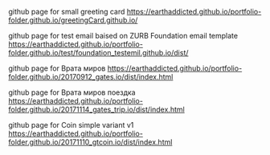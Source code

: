 


github page for small greeting card https://earthaddicted.github.io/portfolio-folder.github.io/greetingCard.github.io/


github page for test email baised on ZURB Foundation email template  https://earthaddicted.github.io/portfolio-folder.github.io/test/foundation_testemil.github.io/dist/

<!-- github page for chicaga.ru English website (adaptife of already exhisted pages and new pages - mob menu etc... (main, to finish for adults page, create pages for teenagers, kids, corporate), create main form (contact form7 for WP)
https://earthaddicted.github.io/portfolio-folder.github.io/chicaga.github.io/kids.html -->

github page for Врата миров https://earthaddicted.github.io/portfolio-folder.github.io/20170912_gates.io/dist/index.html

github page for Врата миров поездка https://earthaddicted.github.io/portfolio-folder.github.io/20171114_gates_trip.io/dist/index.html

github page for Coin simple variant v1 https://earthaddicted.github.io/portfolio-folder.github.io/20171110_gtcoin.io/dist/index.html
